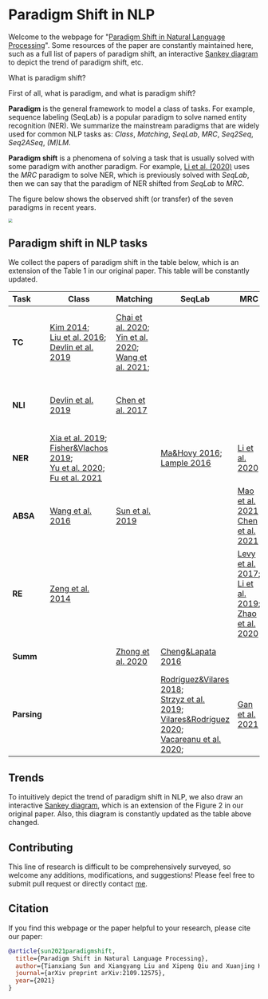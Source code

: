 # Paradigm Shift in NLP

Welcome to the webpage for "[Paradigm Shift in Natural Language Processing](https://txsun1997.github.io/papers/paradigm_shift.pdf)". Some resources of the paper are constantly maintained here, such as a full list of papers of paradigm shift, an interactive [Sankey diagram](https://txsun1997.github.io/nlp-paradigm-shift/sankey.html) to depict the trend of paradigm shift, etc.

What is paradigm shift?

First of all, what is paradigm, and what is paradigm shift? 

**Paradigm** is the general framework to model a class of tasks. For example, sequence labeling (SeqLab) is a popular paradigm to solve named entity recognition (NER). We summarize the mainstream paradigms that are widely used for common NLP tasks as: *Class*, *Matching*, *SeqLab*, *MRC*, *Seq2Seq*, *Seq2ASeq*, *(M)LM*. 

**Paradigm shift** is a phenomena of solving a task that is usually solved with some paradigm with another paradigm. For example, [Li et al. (2020)](https://www.aclweb.org/anthology/2020.acl-main.519) uses the *MRC* paradigm to solve NER, which is previously solved with *SeqLab*, then we can say that the paradigm of NER shifted from *SeqLab* to *MRC*.

The figure below shows the observed shift (or transfer) of the seven paradigms in recent years.



<img src="https://txsun1997.github.io/nlp-paradigm-shift/paradigm_shift.png" style="zoom:48%;" />

## Paradigm shift in NLP tasks

We collect the papers of paradigm shift in the table below, which is an extension of the Table 1 in our original paper. This table will be constantly updated.

| **Task**    | **Class**                                                    | **Matching**                                                 | **SeqLab**                                                   | **MRC**                                                      | **Seq2Seq**                                                  | **Seq2ASeq**                                                 | **(M)LM**                                                    |
| :---------- | ------------------------------------------------------------ | ------------------------------------------------------------ | ------------------------------------------------------------ | ------------------------------------------------------------ | ------------------------------------------------------------ | ------------------------------------------------------------ | ------------------------------------------------------------ |
| **TC**      | [Kim 2014](https://aclanthology.org/D14-1181/); <br>[Liu et al. 2016](https://www.ijcai.org/Abstract/16/408); <br>[Devlin et al. 2019](https://aclanthology.org/N19-1423/) | [Chai et al. 2020](http://proceedings.mlr.press/v119/chai20a.html);<br>[Yin et al. 2020](https://www.aclweb.org/anthology/2020.emnlp-main.660); <br>[Wang et al. 2021](https://arxiv.org/abs/2104.14690); |                                                              |                                                              | [Yang et al. 2018](https://aclanthology.org/C18-1330/)       |                                                              | [Brown et al. 2020](https://proceedings.neurips.cc/paper/2020/hash/1457c0d6bfcb4967418bfb8ac142f64a-Abstract.html); <br>[Schick&Schutze 2021](https://aclanthology.org/2021.eacl-main.20/); <br>[Schick&Schutze 2021](https://www.aclweb.org/anthology/2021.naacl-main.185); <br>[Gao et al. 2021](https://aclanthology.org/2021.acl-long.295/) |
| **NLI**     | [Devlin et al. 2019](https://aclanthology.org/N19-1423/)     | [Chen et al. 2017](http://aclweb.org/anthology/P17-1152)     |                                                              |                                                              | [McCann et al. 2018](http://arxiv.org/abs/1806.08730)        |                                                              | [Schick&Schutze 2021](https://aclanthology.org/2021.eacl-main.20/); <br>[Schick&Schutze 2021](https://www.aclweb.org/anthology/2021.naacl-main.185); <br>[Gao et al. 2021](https://aclanthology.org/2021.acl-long.295/) |
| **NER**     | [Xia et al. 2019](https://www.aclweb.org/anthology/P19-1138); <br>[Fisher&Vlachos 2019](https://www.aclweb.org/anthology/P19-1585); <br>[Yu et al. 2020](https://www.aclweb.org/anthology/2020.acl-main.577); <br>[Fu et al. 2021](https://aclanthology.org/2021.acl-long.558/) |                                                              | [Ma&Hovy 2016](https://aclanthology.org/P16-1101/); <br>[Lample 2016](http://aclweb.org/anthology/N16-1030) | [Li et al. 2020](https://www.aclweb.org/anthology/2020.acl-main.519) | [Yan et al. 2021](https://aclanthology.org/2021.acl-long.451/) | [Lample et al. 2016](http://aclweb.org/anthology/N16-1030); <br>[Dai et al. 2020](https://www.aclweb.org/anthology/2020.acl-main.520) |                                                              |
| **ABSA**    | [Wang et al. 2016](https://aclanthology.org/D16-1058/)       | [Sun et al. 2019](https://aclanthology.org/N19-1035/)        |                                                              | [Mao et al. 2021](https://ojs.aaai.org/index.php/AAAI/article/view/17597)<br>[Chen et al. 2021](https://ojs.aaai.org/index.php/AAAI/article/view/17500) | [Yan et al. 2021](https://aclanthology.org/2021.acl-long.188/);<br/>[Zhang et al. 2021](https://aclanthology.org/2021.acl-short.64.pdf) |                                                              | [Li et al. 2021](https://arxiv.org/abs/2109.08306)           |
| **RE**      | [Zeng et al. 2014](https://aclanthology.org/C14-1220/)       |                                                              |                                                              | [Levy et al. 2017](https://aclanthology.org/K17-1034/); <br>[Li et al. 2019](https://aclanthology.org/P19-1129/); <br>[Zhao et al. 2020](https://www.ijcai.org/proceedings/2020/546) |                                                              |                                                              | [Han et al. 2021](https://arxiv.org/abs/2105.11259)          |
| **Summ**    |                                                              | [Zhong et al. 2020](https://aclanthology.org/2020.acl-main.552/) | [Cheng&Lapata 2016](https://aclanthology.org/P16-1046/)      |                                                              | [McCann et al. 2018](http://arxiv.org/abs/1806.08730)        |                                                              | [Aghajanyan et al. 2021](https://arxiv.org/abs/2107.06955)   |
| **Parsing** |                                                              |                                                              | [Rodríguez&Vilares 2018](https://aclanthology.org/D18-1162/); <br>[Strzyz et al. 2019](https://aclanthology.org/N19-1077/); <br>[Vilares&Rodríguez 2020](https://aclanthology.org/2020.emnlp-main.221/); <br>[Vacareanu et al. 2020](https://aclanthology.org/2020.lrec-1.643/); | [Gan et al. 2021](https://arxiv.org/abs/2105.07654)          | [Vinyals et al. 2015](https://proceedings.neurips.cc/paper/2015/hash/277281aada22045c03945dcb2ca6f2ec-Abstract.html); <br>[Li et al. 2018](https://aclanthology.org/C18-1271/);  <br>[Rongali et al. 2020](https://dl.acm.org/doi/10.1145/3366423.3380064) | [Chen et al. 2014](https://aclanthology.org/D14-1082/); <br>[Dyer et al. 2015](https://aclanthology.org/P15-1033/); | [Choe&Charniak 2016](https://aclanthology.org/D16-1257/)     |

## Trends 

To intuitively depict the trend of paradigm shift in NLP, we also draw an interactive [Sankey diagram](https://txsun1997.github.io/nlp-paradigm-shift/sankey.html), which is an extension of the Figure 2 in our original paper. Also, this diagram is constantly updated as the table above changed.

## Contributing

This line of research is difficult to be comprehensively surveyed, so welcome any additions, modifications, and suggestions! Please feel free to submit pull request or directly contact [me](https://txsun1997.github.io/).

## Citation

If you find this webpage or the paper helpful to your research, please cite our paper:

```bibtex
@article{sun2021paradigmshift,
  title={Paradigm Shift in Natural Language Processing}, 
  author={Tianxiang Sun and Xiangyang Liu and Xipeng Qiu and Xuanjing Huang},
  journal={arXiv preprint arXiv:2109.12575},
  year={2021}
}
```

